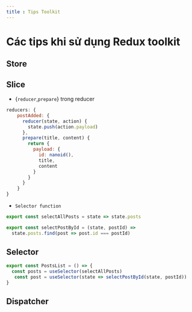 ```yaml
---
title : Tips Toolkit
---
```

# Các tips khi sử dụng Redux toolkit
## Store
## Slice
- {`reducer`,`prepare`} trong reducer
```js
reducers: {
    postAdded: {
      reducer(state, action) {
        state.push(action.payload)
      },
      prepare(title, content) {
        return {
          payload: {
            id: nanoid(),
            title,
            content
          }
        }
      }
    }
}
```
- `Selector function`
```js title=postSlice.js
export const selectAllPosts = state => state.posts

export const selectPostById = (state, postId) =>
  state.posts.find(post => post.id === postId)
```
## Selector
```js
export const PostsList = () => {
  const posts = useSelector(selectAllPosts)
   const post = useSelector(state => selectPostById(state, postId))
}
```
## Dispatcher